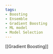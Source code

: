```yaml
---
tags:
- Boosting
- Ensemble
- Gradient Boosting
- ML model
- Model Selection
---
```


[[Gradient Boosting]]